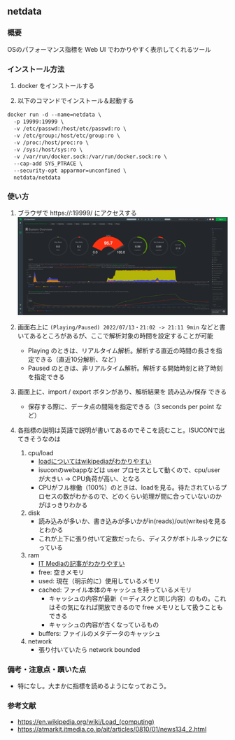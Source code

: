 ## netdata
### 概要
OSのパフォーマンス指標を Web UI でわかりやすく表示してくれるツール

### インストール方法
1. docker をインストールする

2. 以下のコマンドでインストール＆起動する
```
docker run -d --name=netdata \
  -p 19999:19999 \
  -v /etc/passwd:/host/etc/passwd:ro \
  -v /etc/group:/host/etc/group:ro \
  -v /proc:/host/proc:ro \
  -v /sys:/host/sys:ro \
  -v /var/run/docker.sock:/var/run/docker.sock:ro \
  --cap-add SYS_PTRACE \
  --security-opt apparmor=unconfined \
  netdata/netdata
```

### 使い方
1. ブラウザで https://<server-ip>:19999/ にアクセスする
![netdata_overview](./resources/netdata_overview.png)

2. 画面右上に `(Playing/Paused) 2022/07/13・21:02 -> 21:11 9min` などと書いてあるところがあるが、ここで解析対象の時間を設定することが可能
    - Playing のときは、リアルタイム解析。解析する直近の時間の長さを指定できる（直近10分解析、など）
    - Paused のときは、非リアルタイム解析。解析する開始時刻と終了時刻を指定できる

3. 画面上に、import / export ボタンがあり、解析結果を 読み込み/保存 できる
    - 保存する際に、データ点の間隔を指定できる（3 seconds per point など）

4. 各指標の説明は英語で説明が書いてあるのでそこを読むこと。ISUCONで出てきそうなのは
    1. cpu/load
        - [loadについてはwikipediaがわかりやすい](https://en.wikipedia.org/wiki/Load_(computing))
        - isuconのwebappなどは user プロセスとして動くので、cpu/user が大きい -> CPU負荷が高い、となる
        - CPUがフル稼働（100%）のときは、loadを見る。待たされているプロセスの数がわかるので、どのくらい処理が間に合っていないのかがはっきりわかる
    2. disk
        - 読み込みが多いか、書き込みが多いかがin(reads)/out(writes)を見るとわかる
        - これが上下に張り付いて定数だったら、ディスクがボトルネックになっている
    3. ram 
        - [IT Mediaの記事がわかりやすい](https://atmarkit.itmedia.co.jp/ait/articles/0810/01/news134_2.html)
        - free: 空きメモリ
        - used: 現在（明示的に）使用しているメモリ
        - cached: ファイル本体のキャッシュを持っているメモリ
            - キャッシュの内容が最新（＝ディスクと同じ内容）のもの。これはその気になれば開放できるので free メモリとして扱うこともできる
            - キャッシュの内容が古くなっているもの
        - buffers: ファイルのメタデータのキャッシュ
    4. network
        - 張り付いていたら network bounded

### 備考・注意点・躓いた点
- 特になし。大まかに指標を読めるようになっておこう。

### 参考文献
- https://en.wikipedia.org/wiki/Load_(computing)
- https://atmarkit.itmedia.co.jp/ait/articles/0810/01/news134_2.html
